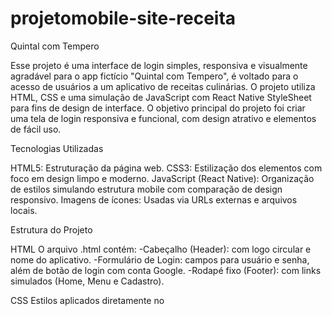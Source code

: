# projetomobile-site-receita

Quintal com Tempero

Esse projeto é uma interface de login simples, responsiva e visualmente agradável para o app fictício "Quintal com Tempero", é voltado para o acesso de usuários a um aplicativo de receitas culinárias. O projeto utiliza HTML, CSS e uma simulação de JavaScript com React Native StyleSheet para fins de design de interface. O objetivo principal do projeto foi criar uma tela de login responsiva e funcional, com design atrativo e elementos de fácil uso.

Tecnologias Utilizadas

HTML5: Estruturação da página web.
CSS3: Estilização dos elementos com foco em design limpo e moderno.
JavaScript (React Native): Organização de estilos simulando estrutura mobile com comparação de design responsivo.
Imagens de ícones: Usadas via URLs externas e arquivos locais.


Estrutura do Projeto

HTML
O arquivo .html contém:
-Cabeçalho (Header): com logo circular e nome do aplicativo.
-Formulário de Login: campos para usuário e senha, além de botão de login com conta Google.
-Rodapé fixo (Footer): com links simulados (Home, Menu e Cadastro).

CSS
Estilos aplicados diretamente no <style> do HTML e também para controle visual:
-Cores principais: laranja (#ff944d) e branco.
-Estilo clean, com botões arredondados e layout centralizado.
-Rodapé fixo para facilitar a navegação em mobile.

JavaScript (React Native - simulação de estilo)
Estilização no formato do StyleSheet.create() utilizado em React Native:
-Não há lógica funcional implementada.
-Os estilos foram estruturados para simular uma interface mobile moderna, facilitando a transição de web para app.


Imagens e Ícones

-Logo fictícia (carregada localmente): images.png
-Ícones (carregados de forma externa):
-Ícone do Google
-Ícones do menu e home (via Icons8)
